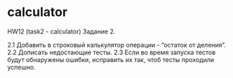 # calculator
HW12 (task2 - calculator)
Задание 2.

2.1 Добавить в строковый калькулятор операции - “остаток от деления”.
2.2 Дописать недостающие тесты.
2.3 Если во время запуска тестов будут обнаружены ошибки, исправить их так, чтоб тесты проходили успешно.
